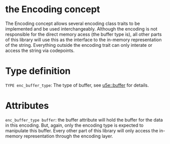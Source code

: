 # the Encoding concept

The Encoding concept allows several encoding class traits to be implemented and be used interchangeably. Although the encoding is not responsible for the direct memory acess (the buffer type is), all other parts of this library will use this as the interface to the in-memory representation of the string. Everything outside the encoding trait can only interate or access the string via codepoints.

# Type definition

```TYPE enc_buffer_type```: The type of buffer, see [u5e::buffer](U5EBuffer.md) for details.

# Attributes

```enc_buffer_type buffer```: the buffer attribute will hold the buffer for the data in this encoding. But, again, only the encoding type is expected to manipulate this buffer. Every other part of this library will only access the in-memory representation through the encoding layer.
